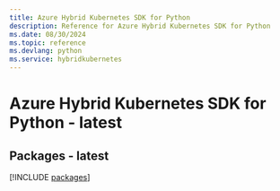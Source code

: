 ```yaml
---
title: Azure Hybrid Kubernetes SDK for Python
description: Reference for Azure Hybrid Kubernetes SDK for Python
ms.date: 08/30/2024
ms.topic: reference
ms.devlang: python
ms.service: hybridkubernetes
---
```

# Azure Hybrid Kubernetes SDK for Python - latest
## Packages - latest
[!INCLUDE [packages](hybrid-kubernetes-index.md)]
